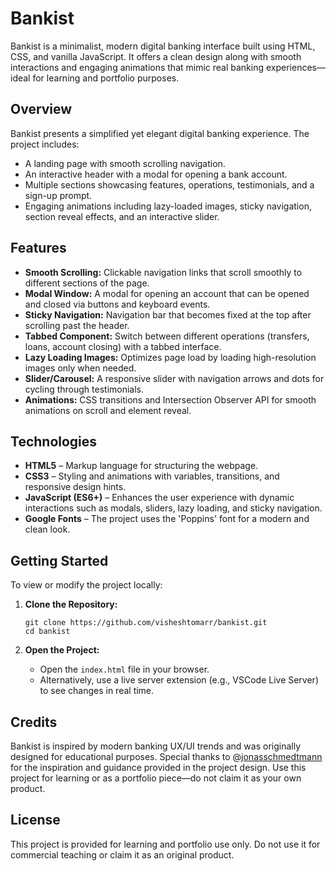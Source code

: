 # Bankist

Bankist is a minimalist, modern digital banking interface built using HTML, CSS, and vanilla JavaScript. It offers a clean design along with smooth interactions and engaging animations that mimic real banking experiences—ideal for learning and portfolio purposes.

## Overview

Bankist presents a simplified yet elegant digital banking experience. The project includes:

*   A landing page with smooth scrolling navigation.
*   An interactive header with a modal for opening a bank account.
*   Multiple sections showcasing features, operations, testimonials, and a sign-up prompt.
*   Engaging animations including lazy-loaded images, sticky navigation, section reveal effects, and an interactive slider.

## Features

*   **Smooth Scrolling:** Clickable navigation links that scroll smoothly to different sections of the page.
*   **Modal Window:** A modal for opening an account that can be opened and closed via buttons and keyboard events.
*   **Sticky Navigation:** Navigation bar that becomes fixed at the top after scrolling past the header.
*   **Tabbed Component:** Switch between different operations (transfers, loans, account closing) with a tabbed interface.
*   **Lazy Loading Images:** Optimizes page load by loading high-resolution images only when needed.
*   **Slider/Carousel:** A responsive slider with navigation arrows and dots for cycling through testimonials.
*   **Animations:** CSS transitions and Intersection Observer API for smooth animations on scroll and element reveal.

## Technologies

*   **HTML5** – Markup language for structuring the webpage.
*   **CSS3** – Styling and animations with variables, transitions, and responsive design hints.
*   **JavaScript (ES6+)** – Enhances the user experience with dynamic interactions such as modals, sliders, lazy loading, and sticky navigation.
*   **Google Fonts** – The project uses the 'Poppins' font for a modern and clean look.

## Getting Started

To view or modify the project locally:

1.  **Clone the Repository:**
    
        git clone https://github.com/visheshtomarr/bankist.git
        cd bankist
        
    
2.  **Open the Project:**
    
    *   Open the `index.html` file in your browser.
    *   Alternatively, use a live server extension (e.g., VSCode Live Server) to see changes in real time.

## Credits

Bankist is inspired by modern banking UX/UI trends and was originally designed for educational purposes. Special thanks to @[jonasschmedtmann](https://github.com/jonasschmedtmann) for the inspiration and guidance provided in the project design. Use this project for learning or as a portfolio piece—do not claim it as your own product.

## License

This project is provided for learning and portfolio use only. Do not use it for commercial teaching or claim it as an original product.